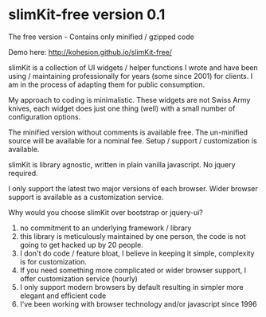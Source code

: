 slimKit-free version 0.1
============

The free version - Contains only minified / gzipped code

Demo here: http://kohesion.github.io/slimKit-free/

slimKit is a collection of UI widgets / helper functions I wrote and have been using / maintaining professionally for years (some since 2001) for clients. I am in the process of adapting them for public consumption.

My approach to coding is minimalistic. These widgets are not Swiss Army knives, each widget does just one thing (well) with a small number of configuration options.

The minified version without comments is available free. The un-minified source will be available for a nominal fee. Setup / support / customization is available.

slimKit is library agnostic, written in plain vanilla javascript. No jquery required.

I only support the latest two major versions of each browser. Wider browser support is available as a customization service.

Why would you choose slimKit over bootstrap or jquery-ui? 
1) no commitment to an underlying framework / library<br>
2) this library is meticulously maintained by one person, the code is not going to get hacked up by 20 people.<br>
3) I don't do code / feature bloat, I believe in keeping it simple, complexity is for customization.<br>
4) If you need something more complicated or wider browser support, I offer customization service (hourly)<br>
5) I only support modern browsers by default resulting in simpler more elegant and efficient code<br>
6) I've been working with browser technology and/or javascript since 1996<br>
